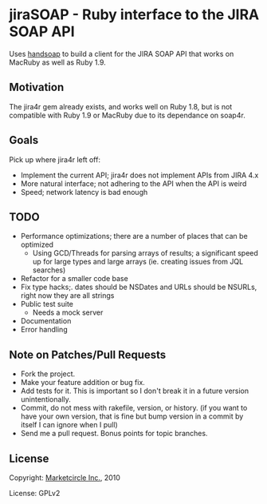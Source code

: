 jiraSOAP - Ruby interface to the JIRA SOAP API
==============================================

Uses [handsoap](http://wiki.github.com/unwire/handsoap/) to build a client for the JIRA SOAP API that works on MacRuby as well as Ruby 1.9.


Motivation
----------

The jira4r gem already exists, and works well on Ruby 1.8, but is not compatible with Ruby 1.9 or MacRuby due to its dependance on soap4r.


Goals
-----

Pick up where jira4r left off:

- Implement the current API; jira4r does not implement APIs from JIRA 4.x
- More natural interface; not adhering to the API when the API is weird
- Speed; network latency is bad enough


TODO
----

- Performance optimizations; there are a number of places that can be optimized
  + Using GCD/Threads for parsing arrays of results; a significant speed up for large types and large arrays (ie. creating issues from JQL searches)
- Refactor for a smaller code base
- Fix type hacks;. dates should be NSDates and URLs should be NSURLs, right now they are all strings
- Public test suite
  + Needs a mock server
- Documentation
- Error handling


Note on Patches/Pull Requests
-----------------------------

* Fork the project.
* Make your feature addition or bug fix.
* Add tests for it. This is important so I don't break it in a
  future version unintentionally.
* Commit, do not mess with rakefile, version, or history.
  (if you want to have your own version, that is fine but
   bump version in a commit by itself I can ignore when I pull)
* Send me a pull request. Bonus points for topic branches.


License
-------

Copyright: [Marketcircle Inc.](http://www.marketcircle.com/), 2010

License: GPLv2
